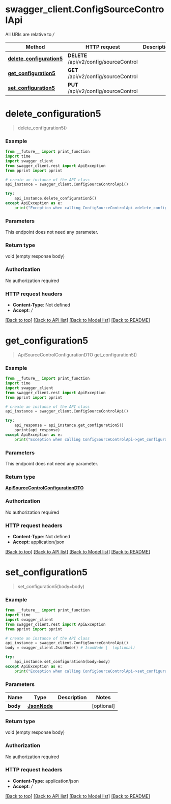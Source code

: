 # swagger_client.ConfigSourceControlApi

All URIs are relative to */*

Method | HTTP request | Description
------------- | ------------- | -------------
[**delete_configuration5**](ConfigSourceControlApi.md#delete_configuration5) | **DELETE** /api/v2/config/sourceControl | 
[**get_configuration5**](ConfigSourceControlApi.md#get_configuration5) | **GET** /api/v2/config/sourceControl | 
[**set_configuration5**](ConfigSourceControlApi.md#set_configuration5) | **PUT** /api/v2/config/sourceControl | 

# **delete_configuration5**
> delete_configuration5()



### Example
```python
from __future__ import print_function
import time
import swagger_client
from swagger_client.rest import ApiException
from pprint import pprint

# create an instance of the API class
api_instance = swagger_client.ConfigSourceControlApi()

try:
    api_instance.delete_configuration5()
except ApiException as e:
    print("Exception when calling ConfigSourceControlApi->delete_configuration5: %s\n" % e)
```

### Parameters
This endpoint does not need any parameter.

### Return type

void (empty response body)

### Authorization

No authorization required

### HTTP request headers

 - **Content-Type**: Not defined
 - **Accept**: */*

[[Back to top]](#) [[Back to API list]](../README.md#documentation-for-api-endpoints) [[Back to Model list]](../README.md#documentation-for-models) [[Back to README]](../README.md)

# **get_configuration5**
> ApiSourceControlConfigurationDTO get_configuration5()



### Example
```python
from __future__ import print_function
import time
import swagger_client
from swagger_client.rest import ApiException
from pprint import pprint

# create an instance of the API class
api_instance = swagger_client.ConfigSourceControlApi()

try:
    api_response = api_instance.get_configuration5()
    pprint(api_response)
except ApiException as e:
    print("Exception when calling ConfigSourceControlApi->get_configuration5: %s\n" % e)
```

### Parameters
This endpoint does not need any parameter.

### Return type

[**ApiSourceControlConfigurationDTO**](ApiSourceControlConfigurationDTO.md)

### Authorization

No authorization required

### HTTP request headers

 - **Content-Type**: Not defined
 - **Accept**: application/json

[[Back to top]](#) [[Back to API list]](../README.md#documentation-for-api-endpoints) [[Back to Model list]](../README.md#documentation-for-models) [[Back to README]](../README.md)

# **set_configuration5**
> set_configuration5(body=body)



### Example
```python
from __future__ import print_function
import time
import swagger_client
from swagger_client.rest import ApiException
from pprint import pprint

# create an instance of the API class
api_instance = swagger_client.ConfigSourceControlApi()
body = swagger_client.JsonNode() # JsonNode |  (optional)

try:
    api_instance.set_configuration5(body=body)
except ApiException as e:
    print("Exception when calling ConfigSourceControlApi->set_configuration5: %s\n" % e)
```

### Parameters

Name | Type | Description  | Notes
------------- | ------------- | ------------- | -------------
 **body** | [**JsonNode**](JsonNode.md)|  | [optional] 

### Return type

void (empty response body)

### Authorization

No authorization required

### HTTP request headers

 - **Content-Type**: application/json
 - **Accept**: */*

[[Back to top]](#) [[Back to API list]](../README.md#documentation-for-api-endpoints) [[Back to Model list]](../README.md#documentation-for-models) [[Back to README]](../README.md)

